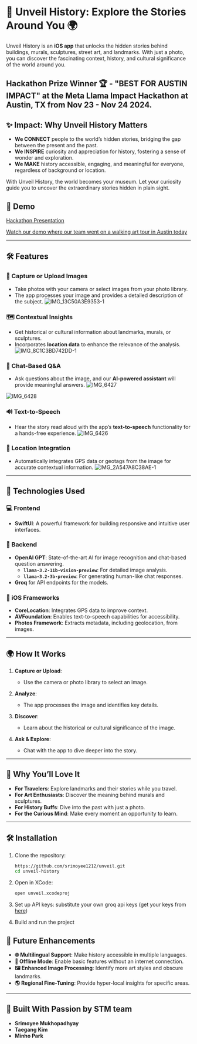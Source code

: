 # 🌟 Unveil History: Explore the Stories Around You 🌍

Unveil History is an **iOS app** that unlocks the hidden stories behind buildings, murals, sculptures, street art, and landmarks. With just a photo, you can discover the fascinating context, history, and cultural significance of the world around you.

## Hackathon Prize Winner 🏆 - "BEST FOR AUSTIN IMPACT" at the Meta Llama Impact Hackathon at Austin, TX from Nov 23 - Nov 24 2024.

## ✨ Impact: Why Unveil History Matters

- **We CONNECT** people to the world’s hidden stories, bridging the gap between the present and the past.
- **We INSPIRE** curiosity and appreciation for history, fostering a sense of wonder and exploration.
- **We MAKE** history accessible, engaging, and meaningful for everyone, regardless of background or location.

With Unveil History, the world becomes your museum. Let your curiosity guide you to uncover the extraordinary stories hidden in plain sight.

## 📸 Demo
[Hackathon Presentation](https://www.canva.com/design/DAGXVk6vukM/SYM8Le8itt2UqyABZF_M6g/view?utm_content=DAGXVk6vukM&utm_campaign=designshare&utm_medium=link&utm_source=editor)

[Watch our demo where our team went on a walking art tour in Austin today](https://drive.google.com/file/d/1E_0AaOpr86lxIXJzm6kCP7ITCrddLEzB/view?usp=sharing)

---

## 🛠️ Features

### 📸 Capture or Upload Images
- Take photos with your camera or select images from your photo library.
- The app processes your image and provides a detailed description of the subject.
  ![IMG_13C50A3E9353-1](https://github.com/user-attachments/assets/77430a63-85af-42e8-a7aa-bbc0b8eb1d90)


### 🗺️ Contextual Insights
- Get historical or cultural information about landmarks, murals, or sculptures.
- Incorporates **location data** to enhance the relevance of the analysis.
  ![IMG_8C1C3BD742DD-1](https://github.com/user-attachments/assets/aa1eff46-7d4d-444c-a774-24b07f9afc62)


### 🤖 Chat-Based Q&A
- Ask questions about the image, and our **AI-powered assistant** will provide meaningful answers.
![IMG_6427](https://github.com/user-attachments/assets/e7407a24-1880-41a2-ae96-a20b1e94cd01)

![IMG_6428](https://github.com/user-attachments/assets/f4650ca9-9084-4eec-b3e0-48e49df20638)



### 🔊 Text-to-Speech
- Hear the story read aloud with the app’s **text-to-speech** functionality for a hands-free experience.
  ![IMG_6426](https://github.com/user-attachments/assets/055e8c5a-23a9-441d-b612-3394972d1d30)


### 📍 Location Integration
- Automatically integrates GPS data or geotags from the image for accurate contextual information.
![IMG_2A547A8C38AE-1](https://github.com/user-attachments/assets/ec59bb48-9207-4cdf-917c-3ae68f7d7efc)

---

## 🔧 Technologies Used

### 💻 Frontend
- **SwiftUI**: A powerful framework for building responsive and intuitive user interfaces.

### 🔗 Backend
- **OpenAI GPT**: State-of-the-art AI for image recognition and chat-based question answering.
  - **`llama-3.2-11b-vision-preview`**: For detailed image analysis.
  - **`llama-3.2-3b-preview`**: For generating human-like chat responses.
- **Groq** for API endpoints for the models.

### 📱 iOS Frameworks
- **CoreLocation**: Integrates GPS data to improve context.
- **AVFoundation**: Enables text-to-speech capabilities for accessibility.
- **Photos Framework**: Extracts metadata, including geolocation, from images.

---

## 🌍 How It Works

1. **Capture or Upload**:
   - Use the camera or photo library to select an image.
   
2. **Analyze**:
   - The app processes the image and identifies key details.

3. **Discover**:
   - Learn about the historical or cultural significance of the image.
   
4. **Ask & Explore**:
   - Chat with the app to dive deeper into the story.

---

## 🎉 Why You’ll Love It

- **For Travelers**: Explore landmarks and their stories while you travel.
- **For Art Enthusiasts**: Discover the meaning behind murals and sculptures.
- **For History Buffs**: Dive into the past with just a photo.
- **For the Curious Mind**: Make every moment an opportunity to learn.

---

## 🛠️ Installation

1. Clone the repository:
   ```bash
   https://github.com/srimoyee1212/unveil.git
   cd unveil-history
   ```
2. Open in XCode:
   ```bash
   open unveil.xcodeproj
   ```
3. Set up API keys:
   substitute your own groq api keys (get your keys from [here](https://console.groq.com/keys))

4. Build and run the project


## 🌟 Future Enhancements

- **🌐 Multilingual Support**: Make history accessible in multiple languages.
- **📴 Offline Mode**: Enable basic features without an internet connection.
- **🖼️ Enhanced Image Processing**: Identify more art styles and obscure landmarks.
- **🌎 Regional Fine-Tuning**: Provide hyper-local insights for specific areas.

---

## 💪 Built With Passion by STM team

- **Srimoyee Mukhopadhyay**
- **Taegang Kim**
- **Minho Park**

   

